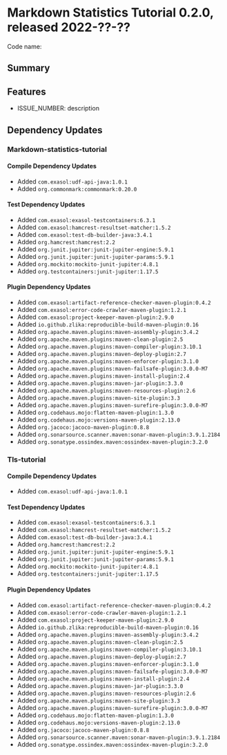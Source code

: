 # Markdown Statistics Tutorial 0.2.0, released 2022-??-??

Code name:

## Summary

## Features

* ISSUE_NUMBER: description

## Dependency Updates

### Markdown-statistics-tutorial

#### Compile Dependency Updates

* Added `com.exasol:udf-api-java:1.0.1`
* Added `org.commonmark:commonmark:0.20.0`

#### Test Dependency Updates

* Added `com.exasol:exasol-testcontainers:6.3.1`
* Added `com.exasol:hamcrest-resultset-matcher:1.5.2`
* Added `com.exasol:test-db-builder-java:3.4.1`
* Added `org.hamcrest:hamcrest:2.2`
* Added `org.junit.jupiter:junit-jupiter-engine:5.9.1`
* Added `org.junit.jupiter:junit-jupiter-params:5.9.1`
* Added `org.mockito:mockito-junit-jupiter:4.8.1`
* Added `org.testcontainers:junit-jupiter:1.17.5`

#### Plugin Dependency Updates

* Added `com.exasol:artifact-reference-checker-maven-plugin:0.4.2`
* Added `com.exasol:error-code-crawler-maven-plugin:1.2.1`
* Added `com.exasol:project-keeper-maven-plugin:2.9.0`
* Added `io.github.zlika:reproducible-build-maven-plugin:0.16`
* Added `org.apache.maven.plugins:maven-assembly-plugin:3.4.2`
* Added `org.apache.maven.plugins:maven-clean-plugin:2.5`
* Added `org.apache.maven.plugins:maven-compiler-plugin:3.10.1`
* Added `org.apache.maven.plugins:maven-deploy-plugin:2.7`
* Added `org.apache.maven.plugins:maven-enforcer-plugin:3.1.0`
* Added `org.apache.maven.plugins:maven-failsafe-plugin:3.0.0-M7`
* Added `org.apache.maven.plugins:maven-install-plugin:2.4`
* Added `org.apache.maven.plugins:maven-jar-plugin:3.3.0`
* Added `org.apache.maven.plugins:maven-resources-plugin:2.6`
* Added `org.apache.maven.plugins:maven-site-plugin:3.3`
* Added `org.apache.maven.plugins:maven-surefire-plugin:3.0.0-M7`
* Added `org.codehaus.mojo:flatten-maven-plugin:1.3.0`
* Added `org.codehaus.mojo:versions-maven-plugin:2.13.0`
* Added `org.jacoco:jacoco-maven-plugin:0.8.8`
* Added `org.sonarsource.scanner.maven:sonar-maven-plugin:3.9.1.2184`
* Added `org.sonatype.ossindex.maven:ossindex-maven-plugin:3.2.0`

### Tls-tutorial

#### Compile Dependency Updates

* Added `com.exasol:udf-api-java:1.0.1`

#### Test Dependency Updates

* Added `com.exasol:exasol-testcontainers:6.3.1`
* Added `com.exasol:hamcrest-resultset-matcher:1.5.2`
* Added `com.exasol:test-db-builder-java:3.4.1`
* Added `org.hamcrest:hamcrest:2.2`
* Added `org.junit.jupiter:junit-jupiter-engine:5.9.1`
* Added `org.junit.jupiter:junit-jupiter-params:5.9.1`
* Added `org.mockito:mockito-junit-jupiter:4.8.1`
* Added `org.testcontainers:junit-jupiter:1.17.5`

#### Plugin Dependency Updates

* Added `com.exasol:artifact-reference-checker-maven-plugin:0.4.2`
* Added `com.exasol:error-code-crawler-maven-plugin:1.2.1`
* Added `com.exasol:project-keeper-maven-plugin:2.9.0`
* Added `io.github.zlika:reproducible-build-maven-plugin:0.16`
* Added `org.apache.maven.plugins:maven-assembly-plugin:3.4.2`
* Added `org.apache.maven.plugins:maven-clean-plugin:2.5`
* Added `org.apache.maven.plugins:maven-compiler-plugin:3.10.1`
* Added `org.apache.maven.plugins:maven-deploy-plugin:2.7`
* Added `org.apache.maven.plugins:maven-enforcer-plugin:3.1.0`
* Added `org.apache.maven.plugins:maven-failsafe-plugin:3.0.0-M7`
* Added `org.apache.maven.plugins:maven-install-plugin:2.4`
* Added `org.apache.maven.plugins:maven-jar-plugin:3.3.0`
* Added `org.apache.maven.plugins:maven-resources-plugin:2.6`
* Added `org.apache.maven.plugins:maven-site-plugin:3.3`
* Added `org.apache.maven.plugins:maven-surefire-plugin:3.0.0-M7`
* Added `org.codehaus.mojo:flatten-maven-plugin:1.3.0`
* Added `org.codehaus.mojo:versions-maven-plugin:2.13.0`
* Added `org.jacoco:jacoco-maven-plugin:0.8.8`
* Added `org.sonarsource.scanner.maven:sonar-maven-plugin:3.9.1.2184`
* Added `org.sonatype.ossindex.maven:ossindex-maven-plugin:3.2.0`
